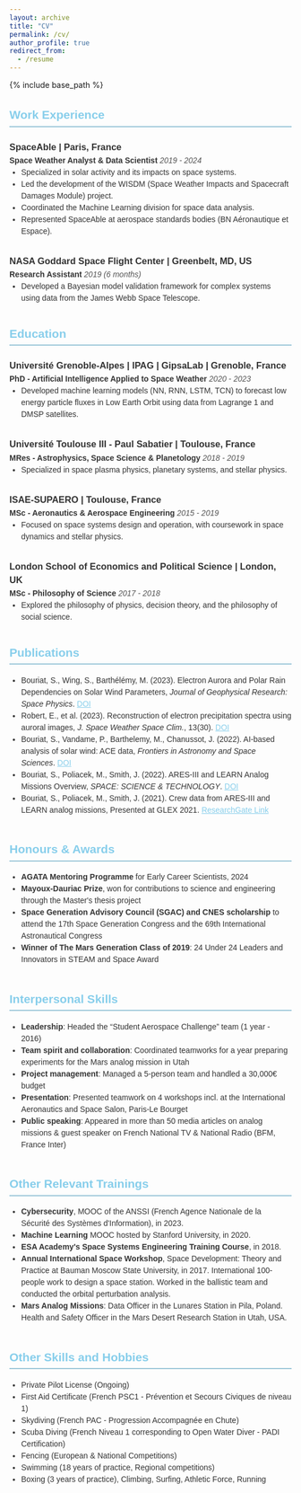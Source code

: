 ```yaml
---
layout: archive
title: "CV"
permalink: /cv/
author_profile: true
redirect_from:
  - /resume
---
```


{% include base_path %}

<div style="max-width: 800px; margin: auto; font-family: Arial, sans-serif; line-height: 1.5; color: #333;">
  
  <h2 style="font-size: 1.5em; border-bottom: 2px solid #9AC6D8; padding-bottom: 0.2em; color: #87CEEB;">Work Experience</h2>  
  <h3 style="margin-bottom: 0.1em;">SpaceAble | Paris, France</h3>  
  <strong>Space Weather Analyst & Data Scientist</strong>  
  <em style="color: #555;">2019 - 2024</em>  
  <ul style="margin: 0; padding: 0 0 0.5em 1.5em; list-style-type: disc;">
    <li>Specialized in solar activity and its impacts on space systems.</li>  
    <li>Led the development of the WISDM (Space Weather Impacts and Spacecraft Damages Module) project.</li>  
    <li>Coordinated the Machine Learning division for space data analysis.</li>  
    <li>Represented SpaceAble at aerospace standards bodies (BN Aéronautique et Espace).</li>  
  </ul>

  <h3 style="margin-bottom: 0.1em;">NASA Goddard Space Flight Center | Greenbelt, MD, US</h3>  
  <strong>Research Assistant</strong>  
  <em style="color: #555;">2019 (6 months)</em>  
  <ul style="margin: 0; padding: 0 0 0.5em 1.5em; list-style-type: disc;">
    <li>Developed a Bayesian model validation framework for complex systems using data from the James Webb Space Telescope.</li>  
  </ul>

  <h2 style="font-size: 1.5em; border-bottom: 2px solid #9AC6D8; padding-bottom: 0.2em; color: #87CEEB;">Education</h2>  
  <h3 style="margin-bottom: 0.1em;">Université Grenoble-Alpes | IPAG | GipsaLab | Grenoble, France</h3>  
  <strong>PhD - Artificial Intelligence Applied to Space Weather</strong>  
  <em style="color: #555;">2020 - 2023</em>  
  <ul style="margin: 0; padding: 0 0 0.5em 1.5em; list-style-type: disc;">
    <li>Developed machine learning models (NN, RNN, LSTM, TCN) to forecast low energy particle fluxes in Low Earth Orbit using data from Lagrange 1 and DMSP satellites.</li>  
  </ul>

  <h3 style="margin-bottom: 0.1em;">Université Toulouse III - Paul Sabatier | Toulouse, France</h3>  
  <strong>MRes - Astrophysics, Space Science & Planetology</strong>  
  <em style="color: #555;">2018 - 2019</em>  
  <ul style="margin: 0; padding: 0 0 0.5em 1.5em; list-style-type: disc;">
    <li>Specialized in space plasma physics, planetary systems, and stellar physics.</li>  
  </ul>

  <h3 style="margin-bottom: 0.1em;">ISAE-SUPAERO | Toulouse, France</h3>  
  <strong>MSc - Aeronautics & Aerospace Engineering</strong>  
  <em style="color: #555;">2015 - 2019</em>  
  <ul style="margin: 0; padding: 0 0 0.5em 1.5em; list-style-type: disc;">
    <li>Focused on space systems design and operation, with coursework in space dynamics and stellar physics.</li>  
  </ul>

  <h3 style="margin-bottom: 0.1em;">London School of Economics and Political Science | London, UK</h3>  
  <strong>MSc - Philosophy of Science</strong>  
  <em style="color: #555;">2017 - 2018</em>  
  <ul style="margin: 0; padding: 0 0 0.5em 1.5em; list-style-type: disc;">
    <li>Explored the philosophy of physics, decision theory, and the philosophy of social science.</li>  
  </ul>
  
  <h2 style="font-size: 1.5em; border-bottom: 2px solid #9AC6D8; padding-bottom: 0.2em; color: #87CEEB;">Publications</h2>  
  <ul style="margin: 0; padding: 0 0 1em 1.5em; list-style-type: disc;">
    <li>Bouriat, S., Wing, S., Barthélémy, M. (2023). Electron Aurora and Polar Rain Dependencies on Solar Wind Parameters, <em>Journal of Geophysical Research: Space Physics</em>. <a href="https://doi.org/10.1029/2023JA031598" style="color: #87CEEB;">DOI</a></li>
    <li>Robert, E., et al. (2023). Reconstruction of electron precipitation spectra using auroral images, <em>J. Space Weather Space Clim.</em>, 13(30). <a href="https://doi.org/10.1051/swsc/2023028" style="color: #87CEEB;">DOI</a></li>
    <li>Bouriat, S., Vandame, P., Barthelemy, M., Chanussot, J. (2022). AI-based analysis of solar wind: ACE data, <em>Frontiers in Astronomy and Space Sciences</em>. <a href="https://doi.org/10.3389/fspas.2022.980759" style="color: #87CEEB;">DOI</a></li>
    <li>Bouriat, S., Poliacek, M., Smith, J. (2022). ARES-III and LEARN Analog Missions Overview, <em>SPACE: SCIENCE & TECHNOLOGY</em>. <a href="https://doi.org/10.34133/2022/9763959" style="color: #87CEEB;">DOI</a></li>
    <li>Bouriat, S., Poliacek, M., Smith, J. (2021). Crew data from ARES-III and LEARN analog missions, Presented at GLEX 2021. <a href="https://www.researchgate.net/publication/356471453" style="color: #87CEEB;">ResearchGate Link</a></li>
  </ul>

  <h2 style="font-size: 1.5em; border-bottom: 2px solid #9AC6D8; padding-bottom: 0.2em; color: #87CEEB;">Honours & Awards</h2>  
  <ul style="margin: 0; padding: 0 0 1em 1.5em; list-style-type: disc;">
    <li><strong>AGATA Mentoring Programme</strong> for Early Career Scientists, 2024</li>  
    <li><strong>Mayoux-Dauriac Prize</strong>, won for contributions to science and engineering through the Master's thesis project</li>  
    <li><strong>Space Generation Advisory Council (SGAC) and CNES scholarship</strong> to attend the 17th Space Generation Congress and the 69th International Astronautical Congress</li>  
    <li><strong>Winner of The Mars Generation Class of 2019</strong>: 24 Under 24 Leaders and Innovators in STEAM and Space Award</li>  
  </ul>

  <h2 style="font-size: 1.5em; border-bottom: 2px solid #9AC6D8; padding-bottom: 0.2em; color: #87CEEB;">Interpersonal Skills</h2>  
  <ul style="margin: 0; padding: 0 0 1em 1.5em; list-style-type: disc;">
    <li><strong>Leadership</strong>: Headed the “Student Aerospace Challenge” team (1 year - 2016)</li>  
    <li><strong>Team spirit and collaboration</strong>: Coordinated teamworks for a year preparing experiments for the Mars analog mission in Utah</li>  
    <li><strong>Project management</strong>: Managed a 5-person team and handled a 30,000€ budget</li>  
    <li><strong>Presentation</strong>: Presented teamwork on 4 workshops incl. at the International Aeronautics and Space Salon, Paris-Le Bourget</li>  
    <li><strong>Public speaking</strong>: Appeared in more than 50 media articles on analog missions & guest speaker on French National TV & National Radio (BFM, France Inter)</li>  
  </ul>

  <h2 style="font-size: 1.5em; border-bottom: 2px solid #9AC6D8; padding-bottom: 0.2em; color: #87CEEB;">Other Relevant Trainings</h2>  
  <ul style="margin: 0; padding: 0 0 1em 1.5em; list-style-type: disc;">
    <li><strong>Cybersecurity</strong>, MOOC of the ANSSI (French Agence Nationale de la Sécurité des Systèmes d'Information), in 2023.</li>  
    <li><strong>Machine Learning</strong> MOOC hosted by Stanford University, in 2020.</li>  
    <li><strong>ESA Academy's Space Systems Engineering Training Course</strong>, in 2018.</li>  
    <li><strong>Annual International Space Workshop</strong>, Space Development: Theory and Practice at Bauman Moscow State University, in 2017. International 100-people work to design a space station. Worked in the ballistic team and conducted the orbital perturbation analysis.</li>  
    <li><strong>Mars Analog Missions</strong>: Data Officer in the Lunares Station in Pila, Poland. Health and Safety Officer in the Mars Desert Research Station in Utah, USA.</li>  
  </ul>

  <h2 style="font-size: 1.5em; border-bottom: 2px solid #9AC6D8; padding-bottom: 0.2em; color: #87CEEB;">Other Skills and Hobbies</h2>  
  <ul style="margin: 0; padding: 0 0 1em 1.5em; list-style-type: disc;">
    <li>Private Pilot License (Ongoing)</li>  
    <li>First Aid Certificate (French PSC1 - Prévention et Secours Civiques de niveau 1)</li>  
    <li>Skydiving (French PAC - Progression Accompagnée en Chute)</li>  
    <li>Scuba Diving (French Niveau 1 corresponding to Open Water Diver - PADI Certification)</li>  
    <li>Fencing (European & National Competitions)</li>  
    <li>Swimming (18 years of practice, Regional competitions)</li>  
    <li>Boxing (3 years of practice), Climbing, Surfing, Athletic Force, Running</li>  
  </ul>

</div>
